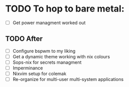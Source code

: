 # TODO To hop to bare metal:
- [ ] Get power managment worked out
## TODO After
- [ ] Configure bspwm to my liking
- [ ] Get a dynamic theme working with nix colours
- [ ] Sops-nix for secrets managment
- [ ] Imperminance 
- [ ] Nixvim setup for colemak
- [ ] Re-organize for multi-user multi-system applications
